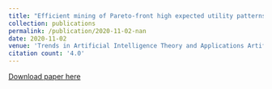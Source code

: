 ```yaml
---
title: "Efficient mining of Pareto-front high expected utility patterns"
collection: publications
permalink: /publication/2020-11-02-nan
date: 2020-11-02
venue: 'Trends in Artificial Intelligence Theory and Applications Artificial'
citation count: '4.0'
---
```

[Download paper here](https://scholar.google.com/citations?view_op=view_citation&hl=en&user=CCckbEUAAAAJ&cstart=20&pagesize=80&citation_for_view=CCckbEUAAAAJ:u_35RYKgDlwC)
